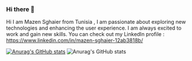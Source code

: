 ### Hi there 👋

Hi I am Mazen Sghaier from Tunisia , I am passionate about exploring new technologies and enhancing the user experience. I am always excited to work and gain new skills.
You can check out my LinkedIn profile : https://www.linkedin.com/in/mazen-sghaier-12ab3818b/

[![Anurag's GitHub stats](https://github-readme-stats.vercel.app/api?username=MazenSghaier)](https://github.com/anuraghazra/github-readme-stats)
![Anurag's GitHub stats](https://github-readme-stats.vercel.app/api?username=MazenSghaier&hide=contribs,prs)
